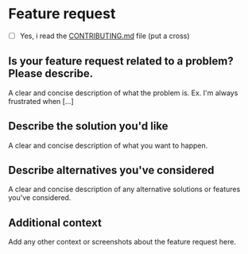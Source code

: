 # Feature request

- [ ] Yes, i read the [CONTRIBUTING.md](https://github.com/MetallicBlueDev/PassionEngine/blob/master/.github/CONTRIBUTING.md) file (put a cross)

## Is your feature request related to a problem? Please describe.
A clear and concise description of what the problem is. Ex. I'm always frustrated when [...]

## Describe the solution you'd like
A clear and concise description of what you want to happen.

## Describe alternatives you've considered
A clear and concise description of any alternative solutions or features you've considered.

## Additional context
Add any other context or screenshots about the feature request here.
